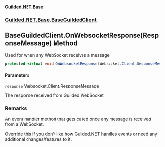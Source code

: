 
#### [Guilded.NET.Base](Guilded_NET_Base 'Guilded.NET.Base')
### [Guilded.NET.Base](Guilded_NET_Base#Guilded_NET_Base 'Guilded.NET.Base').[BaseGuildedClient](BaseGuildedClient 'Guilded.NET.Base.BaseGuildedClient')
## BaseGuildedClient.OnWebsocketResponse(ResponseMessage) Method

Used for when any WebSocket receives a message.
```csharp
protected virtual void OnWebsocketResponse(Websocket.Client.ResponseMessage response);
```

#### Parameters

<a name='Guilded_NET_Base_BaseGuildedClient_OnWebsocketResponse(Websocket_Client_ResponseMessage)_response'></a>
`response` [Websocket.Client.ResponseMessage](https://docs.microsoft.com/en-us/dotnet/api/Websocket.Client.ResponseMessage 'Websocket.Client.ResponseMessage')

The response received from Guilded WebSocket

### Remarks
  
An event handler method that gets called once any message is received from a WebSocket.  
  
Override this if you don't like how Guilded.NET handles events or need any additional changes/features to it.